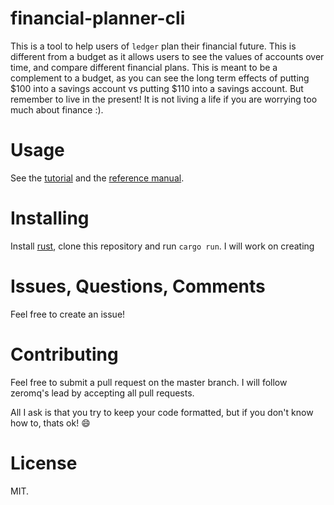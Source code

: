 # financial-planner-cli
This is a tool to help users of `ledger` plan their financial future.
This is different from a budget as it allows users to see the values of accounts over time, and compare different financial plans.
This is meant to be a complement to a budget, as you can see the long term effects of putting $100 into a savings account vs
putting $110 into a savings account. But remember to live in the present! It is not living a life if you are worrying too much
about finance :).

# Usage
See the [tutorial](docs/tutorial.md) and the [reference manual](docs/reference_manual.md).

# Installing
Install [rust](https://www.rust-lang.org/en-US/install.html), clone this repository and run `cargo run`.
I will work on creating 

# Issues, Questions, Comments
Feel free to create an issue! 

# Contributing
Feel free to submit a pull request on the master branch. I will follow zeromq's lead by accepting all pull requests.

All I ask is that you try to keep your code formatted, but if you don't know how to, thats
ok! :smile:

# License
MIT.
